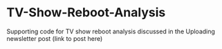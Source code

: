 # TV-Show-Reboot-Analysis
Supporting code for TV show reboot analysis discussed in the Uploading newsletter post (link to post here)
